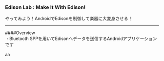 ### Edison Lab : Make It With Edison!
やってみよう！AndroidでEdisonを制御して楽器に大変身させる！
***

####Overview  
・Bluetooth SPPを用いてEdisonへデータを送信するAndroidアプリケーションです

aa
